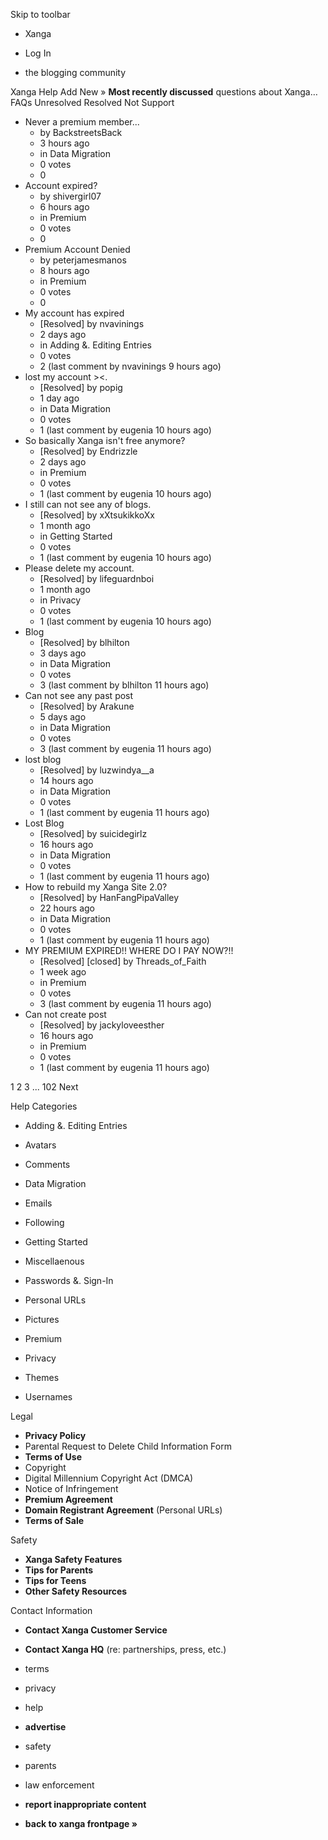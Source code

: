 Skip to toolbar

*   Xanga

*   Log In

*   the blogging community

Xanga Help Add New » **Most recently discussed** questions about Xanga… FAQs Unresolved Resolved Not Support

*   Never a premium member...
    *   by BackstreetsBack
    *   3 hours ago
    *   in Data Migration
    *   0 votes
    *   0
*   Account expired?
    *   by shivergirl07
    *   6 hours ago
    *   in Premium
    *   0 votes
    *   0
*   Premium Account Denied
    *   by peterjamesmanos
    *   8 hours ago
    *   in Premium
    *   0 votes
    *   0
*   My account has expired
    *   \[Resolved\] by nvavinings
    *   2 days ago
    *   in Adding &. Editing Entries
    *   0 votes
    *   2 (last comment by nvavinings 9 hours ago)
*   lost my account ><.
    *   \[Resolved\] by popig
    *   1 day ago
    *   in Data Migration
    *   0 votes
    *   1 (last comment by eugenia 10 hours ago)
*   So basically Xanga isn't free anymore?
    *   \[Resolved\] by Endrizzle
    *   2 days ago
    *   in Premium
    *   0 votes
    *   1 (last comment by eugenia 10 hours ago)
*   I still can not see any of blogs.
    *   \[Resolved\] by xXtsukikkoXx
    *   1 month ago
    *   in Getting Started
    *   0 votes
    *   1 (last comment by eugenia 10 hours ago)
*   Please delete my account.
    *   \[Resolved\] by lifeguardnboi
    *   1 month ago
    *   in Privacy
    *   0 votes
    *   1 (last comment by eugenia 10 hours ago)
*   Blog
    *   \[Resolved\] by blhilton
    *   3 days ago
    *   in Data Migration
    *   0 votes
    *   3 (last comment by blhilton 11 hours ago)
*   Can not see any past post
    *   \[Resolved\] by Arakune
    *   5 days ago
    *   in Data Migration
    *   0 votes
    *   3 (last comment by eugenia 11 hours ago)
*   lost blog
    *   \[Resolved\] by luzwindya\_\_a
    *   14 hours ago
    *   in Data Migration
    *   0 votes
    *   1 (last comment by eugenia 11 hours ago)
*   Lost Blog
    *   \[Resolved\] by suicidegirlz
    *   16 hours ago
    *   in Data Migration
    *   0 votes
    *   1 (last comment by eugenia 11 hours ago)
*   How to rebuild my Xanga Site 2.0?
    *   \[Resolved\] by HanFangPipaValley
    *   22 hours ago
    *   in Data Migration
    *   0 votes
    *   1 (last comment by eugenia 11 hours ago)
*   MY PREMIUM EXPIRED!! WHERE DO I PAY NOW?!!
    *   \[Resolved\] \[closed\] by Threads\_of\_Faith
    *   1 week ago
    *   in Premium
    *   0 votes
    *   3 (last comment by eugenia 11 hours ago)
*   Can not create post
    *   \[Resolved\] by jackyloveesther
    *   16 hours ago
    *   in Premium
    *   0 votes
    *   1 (last comment by eugenia 11 hours ago)

1 2 3 ... 102 Next

Help Categories

*   Adding &. Editing Entries
*   Avatars
*   Comments
*   Data Migration
*   Emails
*   Following
*   Getting Started
*   Miscellaenous

*   Passwords &. Sign-In
*   Personal URLs
*   Pictures
*   Premium
*   Privacy
*   Themes
*   Usernames

Legal

*   **Privacy Policy**
*   Parental Request to Delete Child Information Form
*   **Terms of Use**
*   Copyright
*   Digital Millennium Copyright Act (DMCA)
*   Notice of Infringement
*   **Premium Agreement**
*   **Domain Registrant Agreement** (Personal URLs)
*   **Terms of Sale**

Safety

*   **Xanga Safety Features**
*   **Tips for Parents**
*   **Tips for Teens**
*   **Other Safety Resources**

Contact Information

*   **Contact Xanga Customer Service**
*   **Contact Xanga HQ** (re: partnerships, press, etc.)

*   terms
*   privacy
*   help
*   **advertise**

*   safety
*   parents
*   law enforcement
*   **report inappropriate content**

*   **back to xanga frontpage »**